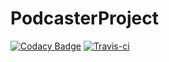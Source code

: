 # PodcasterProject
[![Codacy Badge](https://api.codacy.com/project/badge/Grade/70bc21cf520e452c9bf76c1bc6615f21)](https://www.codacy.com/app/snigavig/PodcasterProject?utm_source=github.com&utm_medium=referral&utm_content=snigavig/PodcasterProject&utm_campaign=badger)
[![Travis-ci](https://travis-ci.org/snigavig/PodcasterProject.svg?branch=master)](https://travis-ci.org/snigavig/PodcasterProject/)
